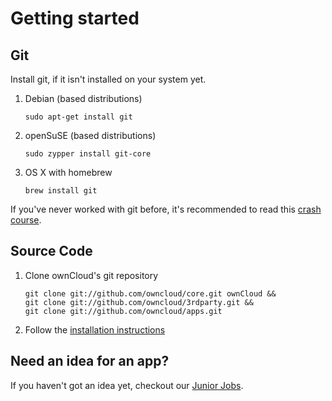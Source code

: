 Getting started
===============

Git
---
Install git, if it isn't installed on your system yet.

1. Debian (based distributions)
	```
	sudo apt-get install git
	```
	
2. openSuSE (based distributions)
	```
	sudo zypper install git-core
	```
	
3. OS X with homebrew
	```
	brew install git
	```


If you've never worked with git before, it's recommended to read this [crash course](http://git-scm.com/course/svn.html).

Source Code
-----------

1. Clone ownCloud's git repository

	```
	git clone git://github.com/owncloud/core.git ownCloud &&
	git clone git://github.com/owncloud/3rdparty.git &&
	git clone git://github.com/owncloud/apps.git
	```	

2. Follow the [installation instructions](http://owncloud.org/support/install/)

Need an idea for an app?
------------------------
If you haven't got an idea yet, checkout our [Junior Jobs](http://owncloud.org/dev/junior-jobs/).